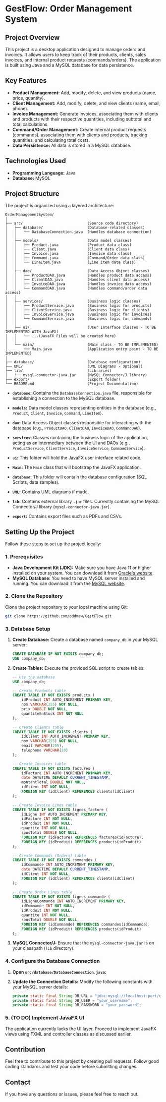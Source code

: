 # GestFlow: Order Management System

## Project Overview

This project is a desktop application designed to manage orders and invoices. It allows users to keep track of their products, clients, sales invoices, and internal product requests (commands/orders). The application is built using Java and a MySQL database for data persistence.

## Key Features

- **Product Management:** Add, modify, delete, and view products (name, price, quantity).
- **Client Management:** Add, modify, delete, and view clients (name, email, phone).
- **Invoice Management:** Generate invoices, associating them with clients and products with their respective quantities, including subtotal and total calculations.
- **Command/Order Management:** Create internal product requests (commands), associating them with clients and products, tracking quantities, and calculating total costs.
- **Data Persistence:** All data is stored in a MySQL database.

## Technologies Used

- **Programming Language:** Java
- **Database:** MySQL

## Project Structure

The project is organized using a layered architecture:

```
OrderManagementSystem/
│
├── src/                             (Source code directory)
│   ├── database/                    (Database-related classes)
│   │   └── DatabaseConnection.java  (Handles database connection)
│   │
│   ├── models/                      (Data model classes)
│   │   ├── Product.java             (Product data class)
│   │   ├── Client.java              (Client data class)
│   │   ├── Invoice.java             (Invoice data class)
│   │   ├── Command.java             (Command/Order data class)
│   │   └── LineItem.java            (Line item data class)
│   │
│   ├── dao/                         (Data Access Object classes)
│   │   ├── ProductDAO.java          (Handles product data access)
│   │   ├── ClientDAO.java           (Handles client data access)
│   │   ├── InvoiceDAO.java          (Handles invoice data access)
│   │   └── CommandDAO.java          (Handles command/order data access)
│   │
│   ├── services/                    (Business logic classes)
│   │   ├── ProductService.java      (Business logic for products)
│   │   ├── ClientService.java       (Business logic for clients)
│   │   ├── InvoiceService.java      (Business logic for invoices)
│   │   └── CommandService.java      (Business logic for commands)
│   │
│   ├── ui/                          (User Interface classes - TO BE IMPLEMENTED WITH JavaFX)
│   │   └── ...(JavaFX Files will be created here)
│   │
│   └── main/                        (Main class - TO BE IMPLEMENTED)
│       └── Main.java                (Application entry point - TO BE IMPLEMENTED)
│
├── database/                        (Database configuration)
├── UML/                             (UML Diagrams - Optional)
├── lib/                             (Libraries)
│   └── mysql-connector-java.jar     (MySQL Connector/J library)
├── export/                          (Export folder)
└── README.md                        (Project Documentation)
```

- **`database`:** Contains the `DatabaseConnection.java` file, responsible for establishing a connection to the MySQL database.
- **`models`:** Data model classes representing entities in the database (e.g., `Product`, `Client`, `Invoice`, `Command`, `LineItem`).
- **`dao`:** Data Access Object classes responsible for interacting with the database (e.g., `ProductDAO`, `ClientDAO`, `InvoiceDAO`, `CommandDAO`).
- **`services`:** Classes containing the business logic of the application, acting as an intermediary between the UI and DAOs (e.g., `ProductService`, `ClientService`, `InvoiceService`, `CommandService`).
- **`ui`:** This folder will hold the JavaFX user interface related code.
- **`Main`:** The `Main` class that will bootstrap the JavaFX application.

- **`database`:** This folder will contain the database configuration (SQL Scripts, data samples).
- **`UML`:** Contains UML diagrams if made.
- **`lib`:** Contains external library `.jar` files. Currently containing the MySQL Connector/J library (`mysql-connector-java.jar`).
- **`export`:** Contains export files such as PDFs and CSVs.

## Setting Up the Project

Follow these steps to set up the project locally:

### 1. Prerequisites

- **Java Development Kit (JDK):** Make sure you have Java 11 or higher installed on your system. You can download it from [Oracle's website](https://www.oracle.com/java/technologies/downloads/).
- **MySQL Database:** You need to have MySQL server installed and running. You can download it from the [MySQL website](https://dev.mysql.com/downloads/mysql/).

### 2. Clone the Repository

Clone the project repository to your local machine using Git:

```bash
git clone https://github.com/oddmaw/GestFlow.git
```

### 3. Database Setup

1. **Create Database:** Create a database named `company_db` in your MySQL server:

    ```sql
    CREATE DATABASE IF NOT EXISTS company_db;
    USE company_db;
    ```

2. **Create Tables:** Execute the provided SQL script to create tables:

    ```sql
    -- Use the database
    USE company_db;

    -- Create Products table
    CREATE TABLE IF NOT EXISTS products (
        idProduit INT AUTO_INCREMENT PRIMARY KEY,
        nom VARCHAR(255) NOT NULL,
        prix DOUBLE NOT NULL,
        quantiteEnStock INT NOT NULL
    );

    -- Create Clients table
    CREATE TABLE IF NOT EXISTS clients (
        idClient INT AUTO_INCREMENT PRIMARY KEY,
        nom VARCHAR(255) NOT NULL,
        email VARCHAR(255),
        telephone VARCHAR(20)
    );

    -- Create Invoices table
    CREATE TABLE IF NOT EXISTS factures (
        idFacture INT AUTO_INCREMENT PRIMARY KEY,
        date DATETIME DEFAULT CURRENT_TIMESTAMP,
        montantTotal DOUBLE NOT NULL,
        idClient INT NOT NULL,
        FOREIGN KEY (idClient) REFERENCES clients(idClient)
    );

    -- Create Invoice Lines table
    CREATE TABLE IF NOT EXISTS lignes_facture (
        idLigne INT AUTO_INCREMENT PRIMARY KEY,
        idFacture INT NOT NULL,
        idProduit INT NOT NULL,
        quantite INT NOT NULL,
        sousTotal DOUBLE NOT NULL,
        FOREIGN KEY (idFacture) REFERENCES factures(idFacture),
        FOREIGN KEY (idProduit) REFERENCES products(idProduit)
    );

    -- Create Commands (Orders) table
    CREATE TABLE IF NOT EXISTS commandes (
        idCommande INT AUTO_INCREMENT PRIMARY KEY,
        date DATETIME DEFAULT CURRENT_TIMESTAMP,
        idClient INT NOT NULL,
        FOREIGN KEY (idClient) REFERENCES clients(idClient)
    );

    -- Create Order Lines table
    CREATE TABLE IF NOT EXISTS lignes_commande (
        idLigneCommande INT AUTO_INCREMENT PRIMARY KEY,
        idCommande INT NOT NULL,
        idProduit INT NOT NULL,
        quantite INT NOT NULL,
        sousTotal DOUBLE NOT NULL,
        FOREIGN KEY (idCommande) REFERENCES commandes(idCommande),
        FOREIGN KEY (idProduit) REFERENCES products(idProduit)
    );
    ```

3. **MySQL Connector/J:** Ensure that the `mysql-connector-java.jar` is on your classpath (`lib` directory).

### 4. Configure the Database Connection

1. **Open `src/database/DatabaseConnection.java`:**
2. **Update the Connection Details:** Modify the following constants with your MySQL server details:

    ```java
    private static final String DB_URL = "jdbc:mysql://localhost:port/company_db";
    private static final String DB_USER = "your_username";
    private static final String DB_PASSWORD = "your_password";
    ```


### 5. (TO DO) Implement JavaFX UI

The application currently lacks the UI layer. Proceed to implement JavaFX views using FXML and controller classes as discussed earlier.

## Contribution

Feel free to contribute to this project by creating pull requests. Follow good coding standards and test your code before submitting changes.

## Contact

If you have any questions or issues, please feel free to reach out.
